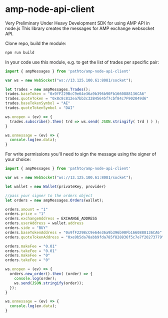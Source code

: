 # amp-node-api-client
Very Preliminary Under Heavy Development SDK for using AMP API in node.js
This library creates the messages for AMP exchange websocket API.

Clone repo, build the module:

```javascript
npm run build
```

In your code use this module, e.g. to get the list of trades per specific pair:

```javascript
import { ampMessages } from 'pathto/amp-node-api-client'

var ws = new WebSocket("ws://13.125.100.61:8081/socket");

let trades = new ampMessages.Trades();
trades.baseToken = "0x9fF229BcC9e64e36a9b396b90Fb1660888136CA6"
trades.quoteToken = "0x8c8c812ea7bb3c32B45645f7cbf84c7F902049d6"
trades.baseTokenSymbol = "AE"
trades.quoteTokenSymbol = "DAI"

ws.onopen = (ev) => {
  trades.subscribe().then( trd => ws.send( JSON.stringify( trd ) ) );
}

ws.onmessage = (ev) => {
  console.log(ev.data);
}

```

For write permissions you'll need to sign the message using the signer of your choice:

```javascript
import { ampMessages } from 'pathto/amp-node-api-client'

var ws = new WebSocket("ws://13.125.100.61:8081/socket");

let wallet = new Wallet(privateKey, provider)

//pass your signer to the orders object
let orders = new ampMessages.Orders(wallet);

orders.amount = "1"
orders.price = "1"
orders.exchangeAddress = EXCHANGE_ADDRESS
orders.userAddress = wallet.address
orders.side = "BUY"
orders.baseTokenAddress = "0x9fF229BcC9e64e36a9b396b90Fb1660888136CA6"
orders.quoteTokenAddress = "0xe9b5da78abb9fda785f828836f5c7e7f20273779" //WETH

orders.makeFee = "0.01"
orders.takeFee = "0.01"
orders.makeFee = "0"
orders.takeFee = "0"

ws.onopen = (ev) => {
  orders.new_order().then( (order) => {
    console.log(order);
    ws.send(JSON.stringify(order));
  });
}

ws.onmessage = (ev) => {
  console.log(ev.data);
}

```
